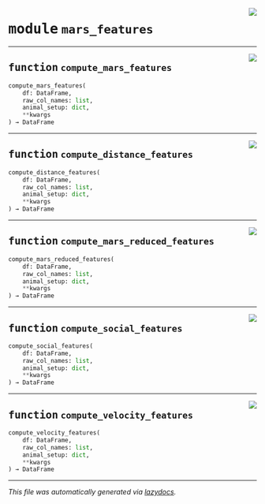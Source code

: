<!-- markdownlint-disable -->

<a href="https://github.com/benlansdell/ethome/blob/master/ethome/mars_features.py#L0"><img align="right" style="float:right;" src="https://img.shields.io/badge/-source-cccccc?style=flat-square"></a>

# <kbd>module</kbd> `mars_features`





---

<a href="https://github.com/benlansdell/ethome/blob/master/ethome/mars_features.py#L6"><img align="right" style="float:right;" src="https://img.shields.io/badge/-source-cccccc?style=flat-square"></a>

## <kbd>function</kbd> `compute_mars_features`

```python
compute_mars_features(
    df: DataFrame,
    raw_col_names: list,
    animal_setup: dict,
    **kwargs
) → DataFrame
```






---

<a href="https://github.com/benlansdell/ethome/blob/master/ethome/mars_features.py#L10"><img align="right" style="float:right;" src="https://img.shields.io/badge/-source-cccccc?style=flat-square"></a>

## <kbd>function</kbd> `compute_distance_features`

```python
compute_distance_features(
    df: DataFrame,
    raw_col_names: list,
    animal_setup: dict,
    **kwargs
) → DataFrame
```






---

<a href="https://github.com/benlansdell/ethome/blob/master/ethome/mars_features.py#L14"><img align="right" style="float:right;" src="https://img.shields.io/badge/-source-cccccc?style=flat-square"></a>

## <kbd>function</kbd> `compute_mars_reduced_features`

```python
compute_mars_reduced_features(
    df: DataFrame,
    raw_col_names: list,
    animal_setup: dict,
    **kwargs
) → DataFrame
```






---

<a href="https://github.com/benlansdell/ethome/blob/master/ethome/mars_features.py#L18"><img align="right" style="float:right;" src="https://img.shields.io/badge/-source-cccccc?style=flat-square"></a>

## <kbd>function</kbd> `compute_social_features`

```python
compute_social_features(
    df: DataFrame,
    raw_col_names: list,
    animal_setup: dict,
    **kwargs
) → DataFrame
```






---

<a href="https://github.com/benlansdell/ethome/blob/master/ethome/mars_features.py#L22"><img align="right" style="float:right;" src="https://img.shields.io/badge/-source-cccccc?style=flat-square"></a>

## <kbd>function</kbd> `compute_velocity_features`

```python
compute_velocity_features(
    df: DataFrame,
    raw_col_names: list,
    animal_setup: dict,
    **kwargs
) → DataFrame
```








---

_This file was automatically generated via [lazydocs](https://github.com/ml-tooling/lazydocs)._
